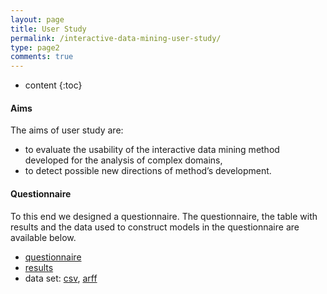 ```yaml
---
layout: page
title: User Study
permalink: /interactive-data-mining-user-study/
type: page2
comments: true
---
```


* content
{:toc}

#### Aims
The aims of user study are:
- to evaluate the usability of the interactive data mining method developed for the analysis of complex domains,
- to detect possible new directions of method’s development.

#### Questionnaire
To this end we designed a questionnaire. The questionnaire, the table with results and the data used to construct models in the questionnaire are available below.
- [questionnaire](/files/questionnaire.pdf)
- [results](/files/results-of-user-study.pdf)
- data set: [csv](/files/datasets/R&D-27-Selected-Attributes.csv.zip), [arff](/files/datasets/R&D-27-Selected-Attributes.arff.zip)
